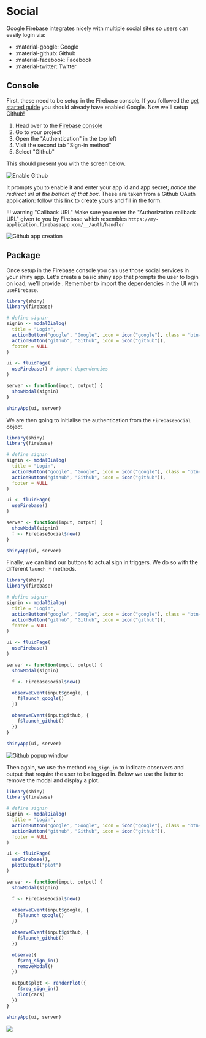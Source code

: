 # Social

Google Firebase integrates nicely with multiple social sites so users can easily login via:

* :material-google: Google
* :material-github: Github
* :material-facebook: Facebook 
* :material-twitter: Twitter

## Console

First, these need to be setup in the Firebase console. If you followed the [get started guide](/guide/get-started/) you should already have enabled Google. Now we'll setup Github!

1. Head over to the [Firebase console](https://console.firebase.google.com/)
2. Go to your project
3. Open the "Authentication" <i class="fa fa-users"></i> in the top left
4. Visit the second tab "Sign-in method"
5. Select "Github"

This should present you with the screen below.

![Enable Github](fireblaze_github.png)

It prompts you to enable it and enter your app id and app secret; _notice the redirect url at the bottom of that box_. These are taken from a Github OAuth application: follow [this link](https://github.com/settings/applications/new) to create yours and fill in the form.

!!! warning "Callback URL"
    Make sure you enter the "Authorization callback URL" given to you
    by Firebase which resembles 
    `https://my-application.firebaseapp.com/__/auth/handler`

![Github app creation](github_oauth.png)

## Package

Once setup in the Firebase console you can use those social services in your shiny app. Let's create a basic shiny app that prompts the user to login on load; we'll provide . Remember to import the dependencies in the UI with `useFirebase`.

```r
library(shiny)
library(firebase)

# define signin
signin <- modalDialog(
  title = "Login",
  actionButton("google", "Google", icon = icon("google"), class = "btn-danger"),
  actionButton("github", "Github", icon = icon("github")),
  footer = NULL
)

ui <- fluidPage(
  useFirebase() # import dependencies
)

server <- function(input, output) {
  showModal(signin)
}

shinyApp(ui, server)
```

We are then going to initialise the authentication from the `FirebaseSocial` object.

```r
library(shiny)
library(firebase)

# define signin
signin <- modalDialog(
  title = "Login",
  actionButton("google", "Google", icon = icon("google"), class = "btn-danger"),
  actionButton("github", "Github", icon = icon("github")),
  footer = NULL
)

ui <- fluidPage(
  useFirebase()
)

server <- function(input, output) {
  showModal(signin)
  f <- FirebaseSocial$new()
}

shinyApp(ui, server)
```

Finally, we can bind our buttons to actual sign in triggers. We do so with the different `launch_*` methods.

```r
library(shiny)
library(firebase)

# define signin
signin <- modalDialog(
  title = "Login",
  actionButton("google", "Google", icon = icon("google"), class = "btn-danger"),
  actionButton("github", "Github", icon = icon("github")),
  footer = NULL
)

ui <- fluidPage(
  useFirebase()
)

server <- function(input, output) {
  showModal(signin)

  f <- FirebaseSocial$new()

  observeEvent(input$google, {
    f$launch_google()
  })

  observeEvent(input$github, {
    f$launch_github()
  })
}

shinyApp(ui, server)
```

![Github popup window](fireblaze_github_popup.png)

Then again, we use the method `req_sign_in` to indicate observers and output that require the user to be logged in. Below we use the latter to remove the modal and display a plot.

```r
library(shiny)
library(firebase)

# define signin
signin <- modalDialog(
  title = "Login",
  actionButton("google", "Google", icon = icon("google"), class = "btn-danger"),
  actionButton("github", "Github", icon = icon("github")),
  footer = NULL
)

ui <- fluidPage(
  useFirebase(),
  plotOutput("plot")
)

server <- function(input, output) {
  showModal(signin)

  f <- FirebaseSocial$new()

  observeEvent(input$google, {
    f$launch_google()
  })

  observeEvent(input$github, {
    f$launch_github()
  })

  observe({
    f$req_sign_in()
    removeModal()
  })

  output$plot <- renderPlot({
    f$req_sign_in()
    plot(cars)
  })
}

shinyApp(ui, server)
```

![](fireblaze_social.gif)
